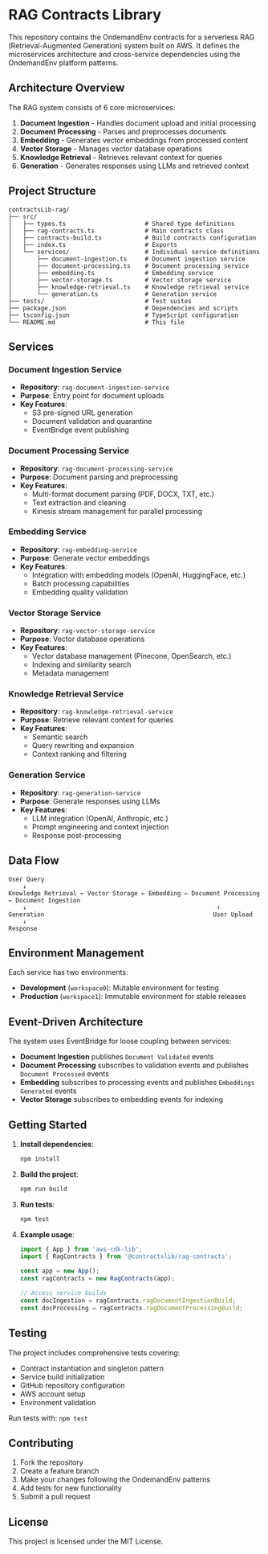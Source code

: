 # RAG Contracts Library

This repository contains the OndemandEnv contracts for a serverless RAG (Retrieval-Augmented Generation) system built on AWS. It defines the microservices architecture and cross-service dependencies using the OndemandEnv platform patterns.

## Architecture Overview

The RAG system consists of 6 core microservices:

1. **Document Ingestion** - Handles document upload and initial processing
2. **Document Processing** - Parses and preprocesses documents
3. **Embedding** - Generates vector embeddings from processed content
4. **Vector Storage** - Manages vector database operations
5. **Knowledge Retrieval** - Retrieves relevant context for queries
6. **Generation** - Generates responses using LLMs and retrieved context

## Project Structure

```
contractsLib-rag/
├── src/
│   ├── types.ts                      # Shared type definitions
│   ├── rag-contracts.ts              # Main contracts class
│   ├── contracts-build.ts            # Build contracts configuration
│   ├── index.ts                      # Exports
│   └── services/                     # Individual service definitions
│       ├── document-ingestion.ts     # Document ingestion service
│       ├── document-processing.ts    # Document processing service
│       ├── embedding.ts              # Embedding service
│       ├── vector-storage.ts         # Vector storage service
│       ├── knowledge-retrieval.ts    # Knowledge retrieval service
│       └── generation.ts             # Generation service
├── tests/                            # Test suites
├── package.json                      # Dependencies and scripts
├── tsconfig.json                     # TypeScript configuration
└── README.md                         # This file
```

## Services

### Document Ingestion Service
- **Repository**: `rag-document-ingestion-service`
- **Purpose**: Entry point for document uploads
- **Key Features**: 
  - S3 pre-signed URL generation
  - Document validation and quarantine
  - EventBridge event publishing

### Document Processing Service  
- **Repository**: `rag-document-processing-service`
- **Purpose**: Document parsing and preprocessing
- **Key Features**:
  - Multi-format document parsing (PDF, DOCX, TXT, etc.)
  - Text extraction and cleaning
  - Kinesis stream management for parallel processing

### Embedding Service
- **Repository**: `rag-embedding-service` 
- **Purpose**: Generate vector embeddings
- **Key Features**:
  - Integration with embedding models (OpenAI, HuggingFace, etc.)
  - Batch processing capabilities
  - Embedding quality validation

### Vector Storage Service
- **Repository**: `rag-vector-storage-service`
- **Purpose**: Vector database operations
- **Key Features**:
  - Vector database management (Pinecone, OpenSearch, etc.)
  - Indexing and similarity search
  - Metadata management

### Knowledge Retrieval Service
- **Repository**: `rag-knowledge-retrieval-service`
- **Purpose**: Retrieve relevant context for queries
- **Key Features**:
  - Semantic search
  - Query rewriting and expansion
  - Context ranking and filtering

### Generation Service
- **Repository**: `rag-generation-service`
- **Purpose**: Generate responses using LLMs
- **Key Features**:
  - LLM integration (OpenAI, Anthropic, etc.)
  - Prompt engineering and context injection
  - Response post-processing

## Data Flow

```
User Query
    ↓
Knowledge Retrieval ← Vector Storage ← Embedding ← Document Processing ← Document Ingestion
    ↓                                                     ↑
Generation                                               User Upload
    ↓
Response
```

## Environment Management

Each service has two environments:
- **Development** (`workspace0`): Mutable environment for testing
- **Production** (`workspace1`): Immutable environment for stable releases

## Event-Driven Architecture

The system uses EventBridge for loose coupling between services:
- **Document Ingestion** publishes `Document Validated` events
- **Document Processing** subscribes to validation events and publishes `Document Processed` events  
- **Embedding** subscribes to processing events and publishes `Embeddings Generated` events
- **Vector Storage** subscribes to embedding events for indexing

## Getting Started

1. **Install dependencies**:
   ```bash
   npm install
   ```

2. **Build the project**:
   ```bash
   npm run build
   ```

3. **Run tests**:
   ```bash
   npm test
   ```

4. **Example usage**:
   ```typescript
   import { App } from 'aws-cdk-lib';
   import { RagContracts } from '@contractslib/rag-contracts';

   const app = new App();
   const ragContracts = new RagContracts(app);
   
   // Access service builds
   const docIngestion = ragContracts.ragDocumentIngestionBuild;
   const docProcessing = ragContracts.ragDocumentProcessingBuild;
   ```

## Testing

The project includes comprehensive tests covering:
- Contract instantiation and singleton pattern
- Service build initialization
- GitHub repository configuration  
- AWS account setup
- Environment validation

Run tests with: `npm test`

## Contributing

1. Fork the repository
2. Create a feature branch
3. Make your changes following the OndemandEnv patterns
4. Add tests for new functionality
5. Submit a pull request

## License

This project is licensed under the MIT License. 